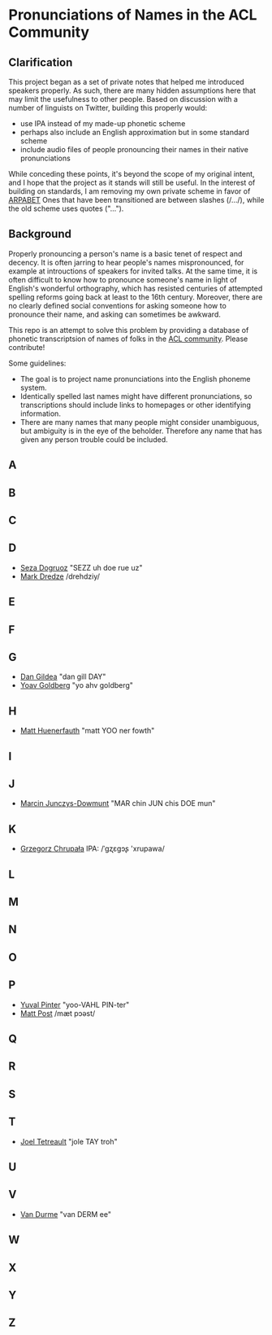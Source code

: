 # Pronunciations of Names in the ACL Community

## Clarification

This project began as a set of private notes that helped me introduced speakers properly.
As such, there are many hidden assumptions here that may limit the usefulness to other people.
Based on discussion with a number of linguists on Twitter, building this properly would:

- use IPA instead of my made-up phonetic scheme
- perhaps also include an English approximation but in some standard scheme
- include audio files of people pronouncing their names in their native pronunciations

While conceding these points, it's beyond the scope of my original intent, and I hope that the project as it stands will still be useful.
In the interest of building on standards, I am removing my own private scheme in favor of [ARPABET](https://nlp.stanford.edu/courses/lsa352/arpabet.html)
Ones that have been transitioned are between slashes (/.../), while the old scheme uses quotes ("...").

## Background

Properly pronouncing a person's name is a basic tenet of respect and decency.
It is often jarring to hear people's names mispronounced, for example at introuctions of speakers for invited talks.
At the same time, it is often difficult to know how to pronounce someone's name in light of English's wonderful orthography, which has resisted centuries of attempted spelling reforms going back at least to the 16th century.
Moreover, there are no clearly defined social conventions for asking someone how to pronounce their name, and asking can sometimes be awkward.

This repo is an attempt to solve this problem by providing a database of phonetic transcriptsion of names of folks in the [ACL community](http://aclweb.org/). Please contribute!

Some guidelines:
-  The goal is to project name pronunciations into the English phoneme system.
-  Identically spelled last names might have different pronunciations, so transcriptions should include links to homepages or other identifying information.
-  There are many names that many people might consider unambiguous, but ambiguity is in the eye of the beholder. Therefore any name that has given any person trouble could be included.

## A

## B

## C

## D

- [Seza Dogruoz](http://www.asezadogruoz.com) "SEZZ uh doe rue uz"
- [Mark Dredze](http://www.cs.jhu.edu/~mdredze/) /drehdziy/

## E

## F 

## G

- [Dan Gildea](http://cs.rochester.edu/~gildea/) "dan gill DAY"
- [Yoav Goldberg](https://www.cs.bgu.ac.il/~yoavg/uni/) "yo ahv goldberg"

## H

- [Matt Huenerfauth](http://huenerfauth.ist.rit.edu) "matt YOO ner fowth"

## I

## J

- [Marcin Junczys-Dowmunt](http://emjotde.github.io) "MAR chin JUN chis DOE mun"

## K

- [Grzegorz Chrupała](http://grzegorz.chrupala.me) IPA: /ˈɡʐɛɡɔʂ 'xrupawa/ 

## L

## M

## N

## O

## P

- [Yuval Pinter](http://www.yuvalpinter.com) "yoo-VAHL PIN-ter"
- [Matt Post](http://cs.jhu.edu/~post/) /mæt pɔəst/ 

## Q

## R

## S

## T

- [Joel Tetreault](http://www.cs.rochester.edu/~tetreaul/academic.html) "jole TAY troh"

## U

## V

- [Van Durme](http://cs.jhu.edu/~vandurme/) "van DERM ee"

## W

## X 

## Y 

## Z
